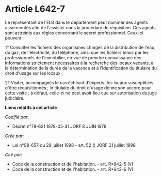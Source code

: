 # Article L642-7

Le représentant de l'Etat dans le département peut nommer des agents assermentés afin de l'assister dans la procédure de
réquisition. Ces agents sont astreints aux règles concernant le secret professionnel. Ceux-ci peuvent :

1° Consulter les fichiers des organismes chargés de la distribution de l'eau, du gaz, de l'électricité, du téléphone, ainsi
que les fichiers tenus par les professionnels de l'immobilier, en vue de prendre connaissance des informations strictement
nécessaires à la recherche des locaux vacants, à la détermination de la durée de la vacance et à l'identification du
titulaire du droit d'usage sur les locaux ;

2° Visiter, accompagnés le cas échéant d'experts, les locaux susceptibles d'être réquisitionnés ; le titulaire du droit
d'usage donne son accord pour cette visite ; à défaut, celle-ci ne peut avoir lieu que sur autorisation du juge judiciaire.

**Liens relatifs à cet article**

_Codifié par_:

  - Décret n°78-621 1978-05-31 JORF 8 JUIN 1978

_Créé par_:

  - Loi n°98-657 du 29 juillet 1998 - art. 52 () JORF 31 juillet 1998

_Cité par_:

  - Code de la construction et de l'habitation. - art. R*642-5 (V)
  - Code de la construction et de l'habitation. - art. R*642-6 (V)
